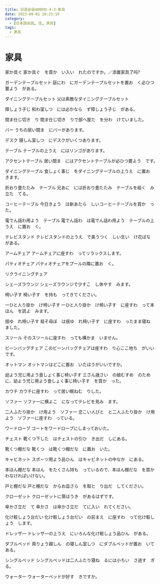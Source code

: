 ```yaml
---
title: 日语会语4000句-4-3-家具
date: 2023-08-01 18:23:19
category:
  - [日本語会話, 住, 家具]
tags:
  - 家具
---
```


# 家具

家か具ぐ
家か具ぐ　を買か　い入い　れたのですか。／添置家具了吗?

ガーデンテープルセット
庭にわ　にガーデンテープルセットを置お　く必ひつ要よう　がある。

ダイニングテーブルセット
父は素敵なダイニングテーブルセット

障しょう子じ
和わ室しつ　には必かなら　ず障しょう子じ　がある。

間ま仕じ切き　り
間ま仕じ切き　りで部へ屋た　を分わ　けていました。

バー
うちの居い間ま　にバーがあります。

デスク
寝しん室しつ　にデスクがいくつあります。

テーブル
テーブルの上うえ　にはリンゴがあります。

アクセントテーブル
居い間ま　にはアクセントテーブルが必ひつ要よう　です。

ダイニングテーブル
食しょく事じ　をダイニングテーブルの上うえ　に置お　きます。

折おり畳たたみ　テーブル
兄あに　には折おり畳たたみ　テーブルを組く　み立た　てる。

コーヒーテーブル
今日きょう　は新あたら　しいコーヒーテーブルを買か　った。

電でん話わ用よう　テーブル
電でん話わ　は電でん話わ用よう　テーブルの上うえ　に置お　く。

テレビスタンド
テレビスタンドの上うえ　で美うつく　しい生い　け花ばな　がある。

アームチェア
アームチェアに座すわ　ってリラックスします。

パティオチェア
パティオチェアをプールの隣に置お　く。

リクライニングチェア

シェーズラウンジ
シェーズラウンジで少すこ　し休やす　みます。

椅い子す
椅い子す　を持も　ってきてください。

一ひと人り掛か　け椅い子す
一ひと人り掛か　け椅い子す　に座すわ　って本ほん　を読よ　みます。

揺ゆ　れ椅い子す
祖そ母ぼ　は揺ゆ　れ椅い子す　に座すわ　ったまま寝ね　ました。

スツール
そのスツールに座すわ　っても構かま　いません。

ビーンバッグチェア
このビーンバッグチェアは座すわ　り心ここ地ち　がいいです。

オットマン
オットマンはどこに置お　いたほうがいいですか。

幼よう児じ用よう食しょく事じ椅い子す
三さん歳さい　の娘むすめ　のために、幼よう児じ用よう食しょく事じ椅い子す　を買か　った。

カウチ
カウチに座すわ　って居い眠ねむ　りした。

ソファー
ソファーに横よこ　になってテレビを見み　ます。

二人ふたり掛か　け用よう　ソファー
恋こい人びと　と二人ふたり掛か　け用よう　ソファーに座すわ　っている。

ワードローブ
コートをワードローブにしまっておいた。

チェスト
靴くつ下した　はチェストの引ひ　き出だ　しにある。

靴くつ棚だな
靴くつ　は靴くつ棚だな　に置お　いた。

キャビネット
スポーツ用よう品ひん　はキャビネットの中なか　にある。

本ほん棚だな
本ほん　をたくさん持も　っているので、本ほん棚だな　を買か　わなければいけない。

戸と棚だな
戸と棚だな　からお皿さら　を取と　り出だ　してください。

クローゼット
クローゼットに箒ほうき　があるはずです。

傘かさ立だ　て
傘かさ　は傘かさ立だ　てに入い　れてください。

化け粧しょう台だい
化け粧しょう台だい　の前まえ　に座すわ　って化け粧しょう　します。

ドレッザ―
ドレッザ―の上うえ　にいろんな化け粧しょう品ひん　がある。

ダブルベッド
両りょう親しん　の寝しん室しつ　にダブルベッドが置お　いてある。

シングルベッド
シングルベッドは二人ふたり寝ね　るには小ちい　さ過す　ぎる。

ウォーター
ウォーターベッドが好す　きですか。
